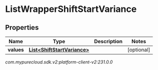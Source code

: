 # ListWrapperShiftStartVariance


## Properties

| Name | Type | Description | Notes |
| ------------ | ------------- | ------------- | ------------- |
| **values** | [**List&lt;ShiftStartVariance&gt;**](ShiftStartVariance) |  |  [optional] |




_com.mypurecloud.sdk.v2:platform-client-v2:231.0.0_
